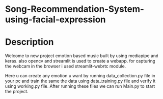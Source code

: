 # Song-Recommendation-System-using-facial-expression
<h1>Description</h1>
Welcome to new project emotion based music built by using mediapipe and keras. also opencv and streamlit is used to create a webapp. for capturing the webcam in the browser i used streamlit-webrtc module.

Here u can create any emotion u want by running data_collection.py file in your pc and train the same the data using data_training.py file and verify it using working.py file.
After running these files we can run Main.py to start the project.

